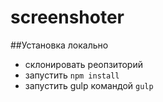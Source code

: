 # screenshoter

##Установка локально
- склонировать реопзиторий
- запустить ```npm install```
- запустить gulp командой ```gulp```
